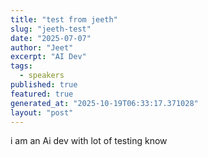```yaml
---
title: "test from jeeth"
slug: "jeeth-test"
date: "2025-07-07"
author: "Jeet"
excerpt: "AI Dev"
tags:
  - speakers
published: true
featured: true
generated_at: "2025-10-19T06:33:17.371028"
layout: "post"
---
```


i am an Ai dev with lot of testing know